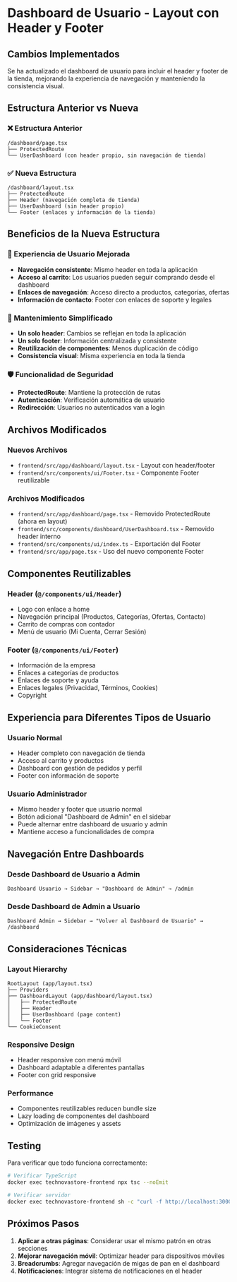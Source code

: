 # Dashboard de Usuario - Layout con Header y Footer

## Cambios Implementados

Se ha actualizado el dashboard de usuario para incluir el header y footer de la tienda, mejorando la experiencia de navegación y manteniendo la consistencia visual.

## Estructura Anterior vs Nueva

### ❌ Estructura Anterior
```
/dashboard/page.tsx
├── ProtectedRoute
└── UserDashboard (con header propio, sin navegación de tienda)
```

### ✅ Nueva Estructura
```
/dashboard/layout.tsx
├── ProtectedRoute
├── Header (navegación completa de tienda)
├── UserDashboard (sin header propio)
└── Footer (enlaces y información de la tienda)
```

## Beneficios de la Nueva Estructura

### 🎯 Experiencia de Usuario Mejorada
- **Navegación consistente**: Mismo header en toda la aplicación
- **Acceso al carrito**: Los usuarios pueden seguir comprando desde el dashboard
- **Enlaces de navegación**: Acceso directo a productos, categorías, ofertas
- **Información de contacto**: Footer con enlaces de soporte y legales

### 🔧 Mantenimiento Simplificado
- **Un solo header**: Cambios se reflejan en toda la aplicación
- **Un solo footer**: Información centralizada y consistente
- **Reutilización de componentes**: Menos duplicación de código
- **Consistencia visual**: Misma experiencia en toda la tienda

### 🛡️ Funcionalidad de Seguridad
- **ProtectedRoute**: Mantiene la protección de rutas
- **Autenticación**: Verificación automática de usuario
- **Redirección**: Usuarios no autenticados van a login

## Archivos Modificados

### Nuevos Archivos
- `frontend/src/app/dashboard/layout.tsx` - Layout con header/footer
- `frontend/src/components/ui/Footer.tsx` - Componente Footer reutilizable

### Archivos Modificados
- `frontend/src/app/dashboard/page.tsx` - Removido ProtectedRoute (ahora en layout)
- `frontend/src/components/dashboard/UserDashboard.tsx` - Removido header interno
- `frontend/src/components/ui/index.ts` - Exportación del Footer
- `frontend/src/app/page.tsx` - Uso del nuevo componente Footer

## Componentes Reutilizables

### Header (`@/components/ui/Header`)
- Logo con enlace a home
- Navegación principal (Productos, Categorías, Ofertas, Contacto)
- Carrito de compras con contador
- Menú de usuario (Mi Cuenta, Cerrar Sesión)

### Footer (`@/components/ui/Footer`)
- Información de la empresa
- Enlaces a categorías de productos
- Enlaces de soporte y ayuda
- Enlaces legales (Privacidad, Términos, Cookies)
- Copyright

## Experiencia para Diferentes Tipos de Usuario

### Usuario Normal
- Header completo con navegación de tienda
- Acceso al carrito y productos
- Dashboard con gestión de pedidos y perfil
- Footer con información de soporte

### Usuario Administrador
- Mismo header y footer que usuario normal
- Botón adicional "Dashboard de Admin" en el sidebar
- Puede alternar entre dashboard de usuario y admin
- Mantiene acceso a funcionalidades de compra

## Navegación Entre Dashboards

### Desde Dashboard de Usuario a Admin
```
Dashboard Usuario → Sidebar → "Dashboard de Admin" → /admin
```

### Desde Dashboard de Admin a Usuario
```
Dashboard Admin → Sidebar → "Volver al Dashboard de Usuario" → /dashboard
```

## Consideraciones Técnicas

### Layout Hierarchy
```
RootLayout (app/layout.tsx)
├── Providers
├── DashboardLayout (app/dashboard/layout.tsx)
│   ├── ProtectedRoute
│   ├── Header
│   ├── UserDashboard (page content)
│   └── Footer
└── CookieConsent
```

### Responsive Design
- Header responsive con menú móvil
- Dashboard adaptable a diferentes pantallas
- Footer con grid responsive

### Performance
- Componentes reutilizables reducen bundle size
- Lazy loading de componentes del dashboard
- Optimización de imágenes y assets

## Testing

Para verificar que todo funciona correctamente:

```bash
# Verificar TypeScript
docker exec technovastore-frontend npx tsc --noEmit

# Verificar servidor
docker exec technovastore-frontend sh -c "curl -f http://localhost:3000 && echo 'OK'"
```

## Próximos Pasos

1. **Aplicar a otras páginas**: Considerar usar el mismo patrón en otras secciones
2. **Mejorar navegación móvil**: Optimizar header para dispositivos móviles
3. **Breadcrumbs**: Agregar navegación de migas de pan en el dashboard
4. **Notificaciones**: Integrar sistema de notificaciones en el header